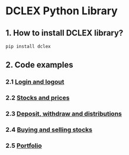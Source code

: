 # DCLEX Python Library #

## 1. How to install DCLEX library? ##

```bash
pip install dclex
```

## 2. Code examples ##

### 2.1 [Login and logout](./examples/login_and_logout.py) ###
### 2.2 [Stocks and prices](./examples/stocks_and_prices.py) ###
### 2.3 [Deposit, withdraw and distributions](./examples/deposit_withdraw_distribution.py) ###
### 2.4 [Buying and selling stocks](./examples/buying_and_selling_stocks.py) ###
### 2.5 [Portfolio](./examples/portfolio.py) ###
